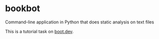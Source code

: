 # bookbot
Command-line application in Python that does static analysis on text files

This is a tutorial task on [boot.dev](https://boot.dev).
